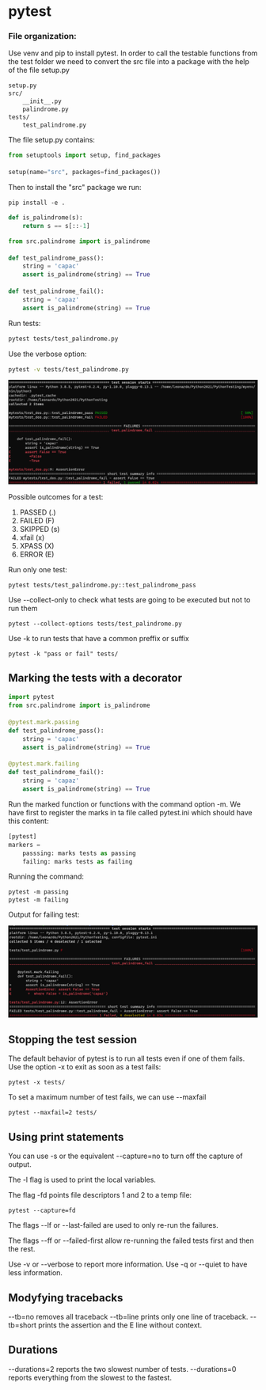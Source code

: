 # pytest

### File organization:

Use venv and pip to install pytest.
In order to call the testable functions from the test folder we need to convert the src file into a package with the help of the file setup.py

```
setup.py
src/
    __init__.py
    palindrome.py
tests/
    test_palindrome.py
```

The file setup.py contains:
```python
from setuptools import setup, find_packages

setup(name="src", packages=find_packages())
```
Then to install the "src" package we run:
```
pip install -e .
```

```python
def is_palindrome(s):
    return s == s[::-1]
```

```python
from src.palindrome import is_palindrome

def test_palindrome_pass():
    string = 'capac'
    assert is_palindrome(string) == True

def test_palindrome_fail():
    string = 'capaz'
    assert is_palindrome(string) == True
```

Run tests:
```bash
pytest tests/test_palindrome.py
```

Use the verbose option:
```bash
pytest -v tests/test_palindrome.py
```
![Pytest output](assets/pytest-ouput.png)

Possible outcomes for a test:

1) PASSED (.)
2) FAILED (F)
3) SKIPPED (s)
4) xfail (x)
5) XPASS (X)
6) ERROR (E)

Run only one test:
```
pytest tests/test_palindrome.py::test_palindrome_pass
```

Use --collect-only to check what tests are going to be executed but not to run them
```
pytest --collect-options tests/test_palindrome.py
```

Use -k to run tests that have a common preffix or suffix
```
pytest -k "pass or fail" tests/
```

## Marking the tests with a decorator

```python
import pytest
from src.palindrome import is_palindrome

@pytest.mark.passing
def test_palindrome_pass():
    string = 'capac'
    assert is_palindrome(string) == True

@pytest.mark.failing
def test_palindrome_fail():
    string = 'capaz'
    assert is_palindrome(string) == True
```

Run the marked function or functions with the command option -m. We have first to register the marks in ta file called pytest.ini which should have this content:

```python
[pytest]
markers =
    passsing: marks tests as passing
    failing: marks tests as failing
```

Running the command:
```
pytest -m passing
pytest -m failing
```
Output for failing test:

![Pytest output](assets/test-mark.png)

## Stopping the test session

The default behavior of pytest is to run all tests even if one of them fails. Use the option -x to exit as soon as a test fails:
```
pytest -x tests/
```

To set a maximum number of test fails, we can use --maxfail
```
pytest --maxfail=2 tests/
```
## Using print statements

You can use -s or the equivalent --capture=no to turn off the capture of output.

The -l flag is used to print the local variables.

The flag -fd points file descriptors 1 and 2 to a temp file:
```
pytest --capture=fd
```

The flags --lf or --last-failed are used to only re-run the failures.

The flags --ff or --failed-first allow re-running the failed tests first and then the rest.

Use -v or --verbose to report more information. Use -q or --quiet to have less information.

## Modyfying tracebacks

--tb=no removes all traceback
--tb=line prints only one line of traceback.
--tb=short prints the assertion and the E line without context.

## Durations

--durations=2 reports the two slowest number of tests. --durations=0 reports everything from the slowest to the fastest.
